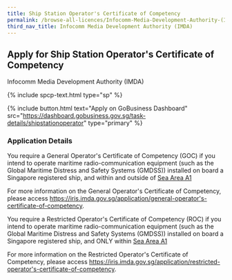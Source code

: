 ```yaml
---
title: Ship Station Operator's Certificate of Competency
permalink: /browse-all-licences/Infocomm-Media-Development-Authority-(IMDA)/Ship-Station-Operators-Certificate-of-Competency
third_nav_title: Infocomm Media Development Authority (IMDA)
---
```


## Apply for Ship Station Operator's Certificate of Competency

Infocomm Media Development Authority (IMDA)

{% include spcp-text.html type="sp" %}

{% include button.html text="Apply on GoBusiness Dashboard" src="https://dashboard.gobusiness.gov.sg/task-details/shipstationoperator" type="primary" %}

<H3>Application Details</H3>

<p>You require a General Operator's Certificate of Competency (GOC) if you intend to operate maritime radio-communication equipment (such as the Global Maritime Distress and Safety Systems (GMDSS)) installed on board a Singapore registered ship, and within and outside of <a href="https://www.imda.gov.sg/-/media/Imda/Files/Regulations-and-Licensing/Licensing/Telecommunication/Ship-Station-Licence/Further-Information/IMO-Resolution-A81019.pdf">Sea Area A1</a>
</p>
For more information on the General Operator's Certificate of Competency, please access <a href="https://iris.imda.gov.sg/application/general-operator's-certificate-of-competency">https://iris.imda.gov.sg/application/general-operator's-certificate-of-competency</a>.
<br>
<p>You require a Restricted Operator's Certificate of Competency (ROC) if you intend to operate maritime radio-communication equipment (such as the Global Maritime Distress and Safety Systems (GMDSS)) installed on board a Singapore registered ship, and ONLY within <a href="https://www.imda.gov.sg/-/media/Imda/Files/Regulations-and-Licensing/Licensing/Telecommunication/Ship-Station-Licence/Further-Information/IMO-Resolution-A81019.pdf">Sea Area A1</a>
</p>
For more information on the Restricted Operator's Certificate of Competency, please access <a href="https://iris.imda.gov.sg/application/restricted-operator's-certificate-of-competency">https://iris.imda.gov.sg/application/restricted-operator's-certificate-of-competency</a>.

